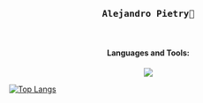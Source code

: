 <h3 align='center'><samp><strong>Alejandro Pietry</strong>👋</samp></h3>
<br />
<h4 align='center'>Languages and Tools:</h4>
<p align='center'>
  <code><img src="https://user-images.githubusercontent.com/52106304/97118443-9ac8b280-16e8-11eb-8bdf-ed974068aa20.png"></code>
</p>

[![Top Langs](https://github-readme-stats.vercel.app/api/top-langs/?username=AlejandroPietryn&layout=compact)](https://github.com/anuraghazra/github-readme-stats)
